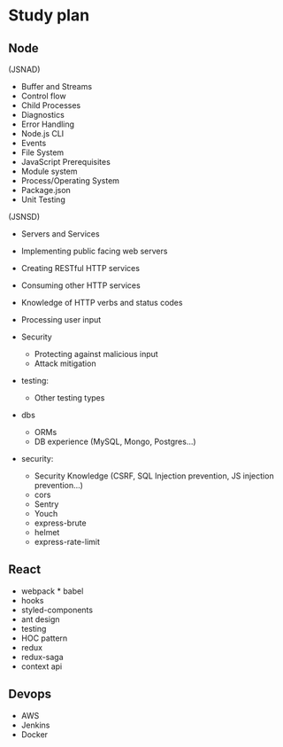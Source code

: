 # Study plan

## Node
(JSNAD)
* Buffer and Streams
* Control flow
* Child Processes
* Diagnostics
* Error Handling
* Node.js CLI
* Events
* File System
* JavaScript Prerequisites
* Module system
* Process/Operating System
* Package.json
* Unit Testing

(JSNSD)
* Servers and Services
* Implementing public facing web servers
* Creating RESTful HTTP services
* Consuming other HTTP services
* Knowledge of HTTP verbs and status codes
* Processing user input
* Security
  * Protecting against malicious input
  * Attack mitigation

* testing:
  * Other testing types
* dbs
  * ORMs
  * DB experience (MySQL, Mongo, Postgres...)
* security:
  * Security Knowledge (CSRF, SQL Injection prevention, JS injection prevention…)
  * cors
  * Sentry
  * Youch
  * express-brute
  * helmet
  * express-rate-limit

## React
* webpack * babel
* hooks
* styled-components
* ant design
* testing
* HOC pattern
* redux
* redux-saga
* context api

## Devops
* AWS
* Jenkins
* Docker
